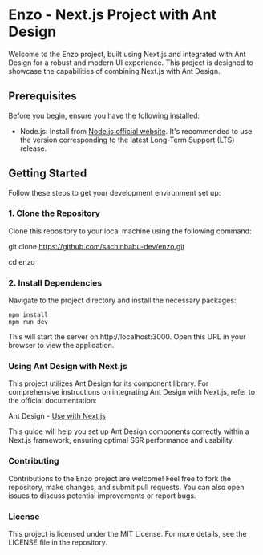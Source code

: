 # Enzo - Next.js Project with Ant Design

Welcome to the Enzo project, built using Next.js and integrated with Ant Design for a robust and modern UI experience. This project is designed to showcase the capabilities of combining Next.js with Ant Design.

## Prerequisites

Before you begin, ensure you have the following installed:

- Node.js: Install from [Node.js official website](https://nodejs.org/). It's recommended to use the version corresponding to the latest Long-Term Support (LTS) release.

## Getting Started

Follow these steps to get your development environment set up:

### 1. Clone the Repository

Clone this repository to your local machine using the following command:

git clone https://github.com/sachinbabu-dev/enzo.git

cd enzo

### 2. Install Dependencies

Navigate to the project directory and install the necessary packages:

    npm install
    npm run dev

This will start the server on http://localhost:3000. Open this URL in your browser to view the application.

### Using Ant Design with Next.js

This project utilizes Ant Design for its component library. For comprehensive instructions on integrating Ant Design with Next.js, refer to the official documentation:

Ant Design - [Use with Next.js](https://ant.design/docs/react/use-with-next)

This guide will help you set up Ant Design components correctly within a Next.js framework, ensuring optimal SSR performance and usability.

### Contributing

Contributions to the Enzo project are welcome! Feel free to fork the repository, make changes, and submit pull requests. You can also open issues to discuss potential improvements or report bugs.

### License

This project is licensed under the MIT License. For more details, see the LICENSE file in the repository.
